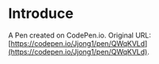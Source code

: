 # Introduce

A Pen created on CodePen.io. Original URL: [https://codepen.io/Jjong1/pen/QWqKVLd](https://codepen.io/Jjong1/pen/QWqKVLd).


